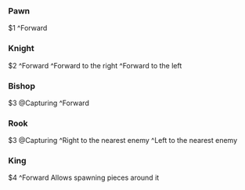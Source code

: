 ### Pawn
$1
^Forward

### Knight
$2
^Forward
^Forward to the right
^Forward to the left

### Bishop
$3
@Capturing
^Forward

### Rook
$3
@Capturing
^Right to the nearest enemy
^Left to the nearest enemy

### King
$4
^Forward
Allows spawning pieces around it
